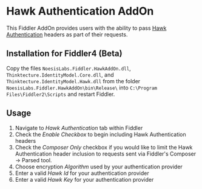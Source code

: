 Hawk Authentication AddOn
============================

This Fiddler AddOn provides users with the ability to pass [Hawk Authentication](https://github.com/hueniverse/hawk) headers as part of their requests.


Installation for Fiddler4 (Beta)
------------

Copy the files `NoesisLabs.Fiddler.HawkAddOn.dll`, `Thinktecture.IdentityModel.Core.dll`, and `Thinktecture.IdentityModel.Hawk.dll` from the folder `NoesisLabs.Fiddler.HawkAddOn\bin\Release\`
into `C:\Program Files\Fiddler2\Scripts` and restart Fiddler.


Usage
----------

1. Navigate to *Hawk Authentication* tab within Fiddler
2. Check the *Enable Checkbox* to begin including Hawk Authentication headers
3. Check the *Composer Only* checkbox if you would like to limit the Hawk Authentication header inclusion to requests sent via Fiddler's Composer -> Parsed tool.
4. Choose encryption *Algorithm* used by your authentication provider
5. Enter a valid *Hawk Id* for your authentication provider
6. Enter a valid *Hawk Key* for your authentication provider
